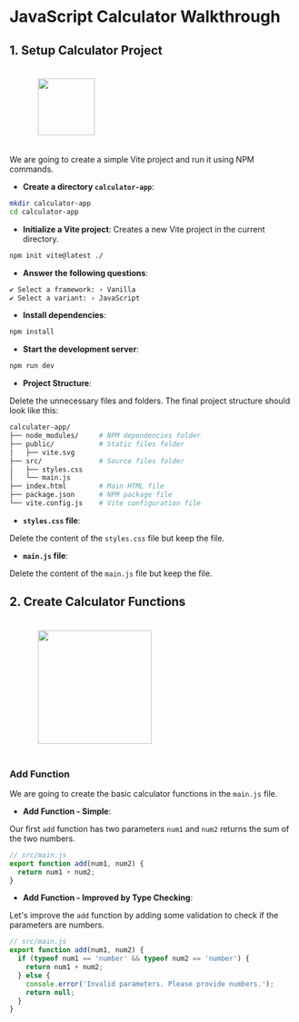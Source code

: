 # JavaScript Calculator Walkthrough

## 1. Setup Calculator Project

<img src="https://vitejs.dev/logo.svg" style="margin-left: 50px; margin-top: 20px; margin-bottom: 20px" width="100"/>


We are going to create a simple Vite project and run it using NPM commands.

- **Create a directory `calculator-app`**:
```sh
mkdir calculator-app
cd calculator-app
```

- **Initialize a Vite project**:
  Creates a new Vite project in the current directory.
```sh
npm init vite@latest ./
```

- **Answer the following questions**:
```sh
✔ Select a framework: › Vanilla
✔ Select a variant: › JavaScript
```

- **Install dependencies**:
```sh
npm install
```

- **Start the development server**:
```sh
npm run dev
```

- **Project Structure**:

Delete the unnecessary files and folders. The final project structure should look like this:

```sh
calculater-app/
├── node_modules/     # NPM dependencies folder
├── public/           # Static files folder
│   ├── vite.svg
├── src/              # Source files folder
│   ├── styles.css
│   └── main.js
├── index.html        # Main HTML file
├── package.json      # NPM package file
└── vite.config.js    # Vite configuration file
```

- **`styles.css` file**:

Delete the content of the `styles.css` file but keep the file.

- **`main.js` file**:

Delete the content of the `main.js` file but keep the file.

## 2. Create Calculator Functions

<img src="https://cdn.vox-cdn.com/thumbor/IehwTKigu5kUc9EIMdiHES_XNOU=/0x0:2752x2064/1400x1050/filters:focal(1921x1693:1922x1694)/cdn.vox-cdn.com/uploads/chorus_asset/file/25522223/IMG_CF7B8A1AD79A_1.jpeg" style="margin-left: 50px; margin-top: 20px; margin-bottom: 20px" width="200"/>

### Add Function

We are going to create the basic calculator functions in the `main.js` file.


- **Add Function - Simple**:

Our first `add` function has two parameters `num1` and `num2` returns the sum of the two numbers.

```javascript
// src/main.js
export function add(num1, num2) {
  return num1 + num2;
}
```

- **Add Function - Improved by Type Checking**:

Let's improve the `add` function by adding some validation to check if the parameters are numbers.

```javascript
// src/main.js
export function add(num1, num2) {
  if (typeof num1 == 'number' && typeof num2 == 'number') {
    return num1 + num2;
  } else {
    console.error('Invalid parameters. Please provide numbers.');
    return null;
  }
}
```

